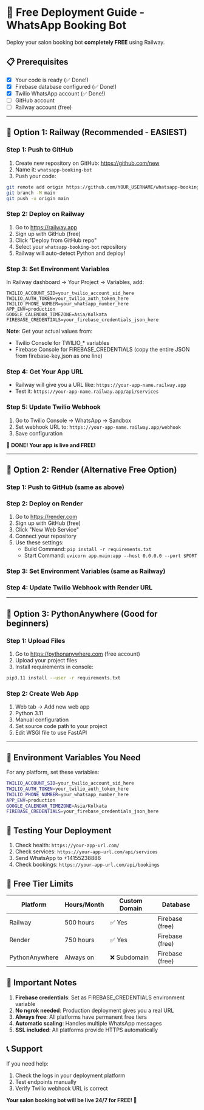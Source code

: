 # 🚀 Free Deployment Guide - WhatsApp Booking Bot

Deploy your salon booking bot **completely FREE** using Railway.

## 📋 Prerequisites

- [x] Your code is ready (✅ Done!)
- [x] Firebase database configured (✅ Done!)
- [x] Twilio WhatsApp account (✅ Done!)
- [ ] GitHub account
- [ ] Railway account (free)

---

## 🌟 Option 1: Railway (Recommended - EASIEST)

### Step 1: Push to GitHub

1. Create new repository on GitHub: https://github.com/new
2. Name it: `whatsapp-booking-bot`
3. Push your code:

```bash
git remote add origin https://github.com/YOUR_USERNAME/whatsapp-booking-bot.git
git branch -M main
git push -u origin main
```

### Step 2: Deploy on Railway

1. Go to https://railway.app
2. Sign up with GitHub (free)
3. Click "Deploy from GitHub repo"
4. Select your `whatsapp-booking-bot` repository
5. Railway will auto-detect Python and deploy!

### Step 3: Set Environment Variables

In Railway dashboard → Your Project → Variables, add:

```
TWILIO_ACCOUNT_SID=your_twilio_account_sid_here
TWILIO_AUTH_TOKEN=your_twilio_auth_token_here
TWILIO_PHONE_NUMBER=your_whatsapp_number_here
APP_ENV=production
GOOGLE_CALENDAR_TIMEZONE=Asia/Kolkata
FIREBASE_CREDENTIALS=your_firebase_credentials_json_here
```

**Note**: Get your actual values from:
- Twilio Console for TWILIO_* variables
- Firebase Console for FIREBASE_CREDENTIALS (copy the entire JSON from firebase-key.json as one line)

### Step 4: Get Your App URL

- Railway will give you a URL like: `https://your-app-name.railway.app`
- Test it: `https://your-app-name.railway.app/api/services`

### Step 5: Update Twilio Webhook

1. Go to Twilio Console → WhatsApp → Sandbox
2. Set webhook URL to: `https://your-app-name.railway.app/webhook`
3. Save configuration

**🎉 DONE! Your app is live and FREE!**

---

## 🌟 Option 2: Render (Alternative Free Option)

### Step 1: Push to GitHub (same as above)

### Step 2: Deploy on Render

1. Go to https://render.com
2. Sign up with GitHub (free)
3. Click "New Web Service"
4. Connect your repository
5. Use these settings:
   - Build Command: `pip install -r requirements.txt`
   - Start Command: `uvicorn app.main:app --host 0.0.0.0 --port $PORT`

### Step 3: Set Environment Variables (same as Railway)

### Step 4: Update Twilio Webhook with Render URL

---

## 🌟 Option 3: PythonAnywhere (Good for beginners)

### Step 1: Upload Files

1. Go to https://pythonanywhere.com (free account)
2. Upload your project files
3. Install requirements in console:

```bash
pip3.11 install --user -r requirements.txt
```

### Step 2: Create Web App

1. Web tab → Add new web app
2. Python 3.11
3. Manual configuration
4. Set source code path to your project
5. Edit WSGI file to use FastAPI

---

## 🔧 Environment Variables You Need

For any platform, set these variables:

```bash
TWILIO_ACCOUNT_SID=your_twilio_account_sid_here
TWILIO_AUTH_TOKEN=your_twilio_auth_token_here
TWILIO_PHONE_NUMBER=your_whatsapp_number_here
APP_ENV=production
GOOGLE_CALENDAR_TIMEZONE=Asia/Kolkata
FIREBASE_CREDENTIALS=your_firebase_credentials_json_here
```

## 📱 Testing Your Deployment

1. Check health: `https://your-app-url.com/`
2. Check services: `https://your-app-url.com/api/services`
3. Send WhatsApp to +14155238886
4. Check bookings: `https://your-app-url.com/api/bookings`

## 🎯 Free Tier Limits

| Platform | Hours/Month | Custom Domain | Database |
|----------|-------------|---------------|----------|
| Railway | 500 hours | ✅ Yes | Firebase (free) |
| Render | 750 hours | ✅ Yes | Firebase (free) |
| PythonAnywhere | Always on | ❌ Subdomain | Firebase (free) |

## 🚨 Important Notes

1. **Firebase credentials**: Set as FIREBASE_CREDENTIALS environment variable
2. **No ngrok needed**: Production deployment gives you a real URL
3. **Always free**: All platforms have permanent free tiers
4. **Automatic scaling**: Handles multiple WhatsApp messages
5. **SSL included**: All platforms provide HTTPS automatically

## 📞 Support

If you need help:
1. Check the logs in your deployment platform
2. Test endpoints manually
3. Verify Twilio webhook URL is correct

**Your salon booking bot will be live 24/7 for FREE! 🎉** 